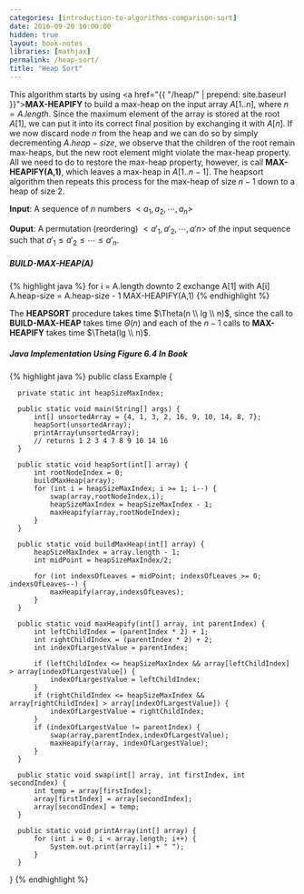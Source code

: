 ```yaml
---
categories: [introduction-to-algorithms-comparison-sort]
date: 2016-09-20 10:00:00
hidden: true
layout: book-notes
libraries: [mathjax]
permalink: /heap-sort/
title: "Heap Sort"
---
```


This algorithm starts by using <a href="{{ "/heap/" | prepend: site.baseurl }}">__MAX-HEAPIFY__</a> to build a max-heap on the input array $A[1..n]$, where $n = A.length$. Since the maximum element of the array is stored at the root $A[1]$, we can put it into its correct final position by exchanging it with $A[n]$. If we now discard node $n$ from the heap and we can do so by simply decrementing $A.heap-size$, we observe that the children of the root remain max-heaps, but the new root element might violate the max-heap property. All we need to do to restore the max-heap property, however, is call __MAX-HEAPIFY(A,1)__, which leaves a max-heap in $A[1..n - 1]$. The heapsort algorithm then repeats this process for the max-heap of size $n-1$ down to a heap of size 2.

__Input__: A sequence of $n$ numbers $<a_1,a_2,\cdots,a_n>$

__Ouput__: A permutation (reordering) $<a'_1,a'_2,\cdots,a'n>$ of the input sequence such that $a'_1 \leq a'_2 \leq \cdots \leq a'_n$.

##### BUILD-MAX-HEAP(A)

{% highlight java %}
  for i = A.length downto 2
    exchange A[1] with A[i]
    A.heap-size = A.heap-size - 1
    MAX-HEAPIFY(A,1)
{% endhighlight %}

The __HEAPSORT__ procedure takes time $\Theta(n \\ lg \\ n)$, since the call to __BUILD-MAX-HEAP__ takes time $\Theta(n)$ and each of the $n - 1$ calls to __MAX-HEAPIFY__ takes time $\Theta(lg \\ n)$.

##### Java Implementation Using Figure 6.4 In Book

{% highlight java %}
  public class Example {

      private static int heapSizeMaxIndex;

      public static void main(String[] args) {
          int[] unsortedArray = {4, 1, 3, 2, 16, 9, 10, 14, 8, 7};
          heapSort(unsortedArray);
          printArray(unsortedArray);
          // returns 1 2 3 4 7 8 9 10 14 16
      }

      public static void heapSort(int[] array) {
          int rootNodeIndex = 0;
          buildMaxHeap(array);
          for (int i = heapSizeMaxIndex; i >= 1; i--) {
              swap(array,rootNodeIndex,i);
              heapSizeMaxIndex = heapSizeMaxIndex - 1;
              maxHeapify(array,rootNodeIndex);
          }
      }

      public static void buildMaxHeap(int[] array) {
          heapSizeMaxIndex = array.length - 1;
          int midPoint = heapSizeMaxIndex/2;

          for (int indexsOfLeaves = midPoint; indexsOfLeaves >= 0; indexsOfLeaves--) {
              maxHeapify(array,indexsOfLeaves);
          }
      }

      public static void maxHeapify(int[] array, int parentIndex) {
          int leftChildIndex = (parentIndex * 2) + 1;
          int rightChildIndex = (parentIndex * 2) + 2;
          int indexOfLargestValue = parentIndex;

          if (leftChildIndex <= heapSizeMaxIndex && array[leftChildIndex] > array[indexOfLargestValue]) {
              indexOfLargestValue = leftChildIndex;
          }
          if (rightChildIndex <= heapSizeMaxIndex && array[rightChildIndex] > array[indexOfLargestValue]) {
              indexOfLargestValue = rightChildIndex;
          }
          if (indexOfLargestValue != parentIndex) {
              swap(array,parentIndex,indexOfLargestValue);
              maxHeapify(array, indexOfLargestValue);
          }
      }

      public static void swap(int[] array, int firstIndex, int secondIndex) {
          int temp = array[firstIndex];
          array[firstIndex] = array[secondIndex];
          array[secondIndex] = temp;
      }

      public static void printArray(int[] array) {
          for (int i = 0; i < array.length; i++) {
              System.out.print(array[i] + " ");
          }
      }
  }
{% endhighlight %}